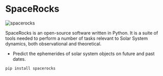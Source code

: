 # SpaceRocks

![spacerocks](https://github.com/kjnapes/spacerocks/workflows/spacerocks/badge.svg?branch=master)

SpaceRocks is an open-source software written in Python. It is a suite of tools needed to perform a number of tasks relevant to Solar System dynamics, both observational and theoretical.

- Predict the ephemerides of solar system objects on future and past dates.

`pip install spacerocks`
